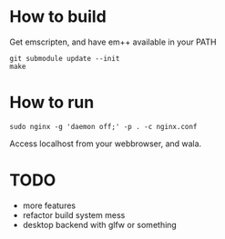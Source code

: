 # How to build

Get emscripten, and have em++ available in your PATH
```
git submodule update --init
make
```

# How to run

```
sudo nginx -g 'daemon off;' -p . -c nginx.conf
```

Access localhost from your webbrowser, and wala.

# TODO

- more features
- refactor build system mess
- desktop backend with glfw or something
